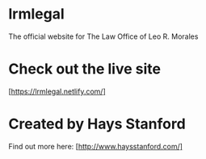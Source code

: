 # lrmlegal
The official website for The Law Office of Leo R. Morales

# Check out the live site
[https://lrmlegal.netlify.com/]

# Created by Hays Stanford
Find out more here: [http://www.haysstanford.com/]
